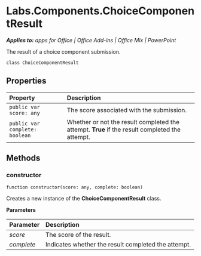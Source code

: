 
# Labs.Components.ChoiceComponentResult

 _**Applies to:** apps for Office | Office Add-ins | Office Mix | PowerPoint_

The result of a choice component submission.

```
class ChoiceComponentResult
```


## Properties


|Property|Description|
|:-----|:-----|
| `public var score: any`|The score associated with the submission.|
| `public var complete: boolean`|Whether or not the result completed the attempt.  **True** if the result completed the attempt.|

## Methods




### constructor

 `function constructor(score: any, complete: boolean)`

Creates a new instance of the  **ChoiceComponentResult** class.

 **Parameters**


|Parameter|Description|
|:-----|:-----|
| _score_|The score of the result.|
| _complete_|Indicates whether the result completed the attempt.|
